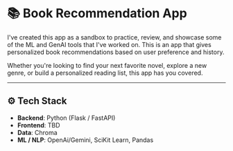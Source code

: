 # 📚 Book Recommendation App

I've created this app as a sandbox to practice, review, and showcase some of the ML and GenAI tools that I've worked on. This is an app that gives personalized book recommendations based on user preference and history.

Whether you're looking to find your next favorite novel, explore a new genre, or build a personalized reading list, this app has you covered.


---


## ⚙️ Tech Stack

- **Backend**: Python (Flask / FastAPI)
- **Frontend**: TBD
- **Data**: Chroma
- **ML / NLP**: OpenAi/Gemini, SciKit Learn, Pandas

